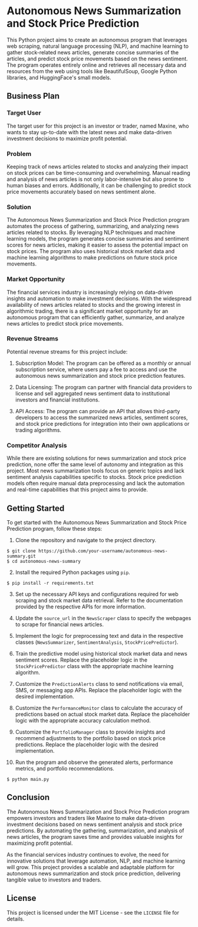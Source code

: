 # Autonomous News Summarization and Stock Price Prediction

This Python project aims to create an autonomous program that leverages web scraping, natural language processing (NLP), and machine learning to gather stock-related news articles, generate concise summaries of the articles, and predict stock price movements based on the news sentiment. The program operates entirely online and retrieves all necessary data and resources from the web using tools like BeautifulSoup, Google Python libraries, and HuggingFace's small models.

## Business Plan

### Target User

The target user for this project is an investor or trader, named Maxine, who wants to stay up-to-date with the latest news and make data-driven investment decisions to maximize profit potential.

### Problem

Keeping track of news articles related to stocks and analyzing their impact on stock prices can be time-consuming and overwhelming. Manual reading and analysis of news articles is not only labor-intensive but also prone to human biases and errors. Additionally, it can be challenging to predict stock price movements accurately based on news sentiment alone.

### Solution

The Autonomous News Summarization and Stock Price Prediction program automates the process of gathering, summarizing, and analyzing news articles related to stocks. By leveraging NLP techniques and machine learning models, the program generates concise summaries and sentiment scores for news articles, making it easier to assess the potential impact on stock prices. The program also uses historical stock market data and machine learning algorithms to make predictions on future stock price movements.

### Market Opportunity

The financial services industry is increasingly relying on data-driven insights and automation to make investment decisions. With the widespread availability of news articles related to stocks and the growing interest in algorithmic trading, there is a significant market opportunity for an autonomous program that can efficiently gather, summarize, and analyze news articles to predict stock price movements.

### Revenue Streams

Potential revenue streams for this project include:

1. Subscription Model: The program can be offered as a monthly or annual subscription service, where users pay a fee to access and use the autonomous news summarization and stock price prediction features.

2. Data Licensing: The program can partner with financial data providers to license and sell aggregated news sentiment data to institutional investors and financial institutions.

3. API Access: The program can provide an API that allows third-party developers to access the summarized news articles, sentiment scores, and stock price predictions for integration into their own applications or trading algorithms.

### Competitor Analysis

While there are existing solutions for news summarization and stock price prediction, none offer the same level of autonomy and integration as this project. Most news summarization tools focus on generic topics and lack sentiment analysis capabilities specific to stocks. Stock price prediction models often require manual data preprocessing and lack the automation and real-time capabilities that this project aims to provide.

## Getting Started

To get started with the Autonomous News Summarization and Stock Price Prediction program, follow these steps:

1. Clone the repository and navigate to the project directory.

```
$ git clone https://github.com/your-username/autonomous-news-summary.git
$ cd autonomous-news-summary
```

2. Install the required Python packages using `pip`.

```
$ pip install -r requirements.txt
```

3. Set up the necessary API keys and configurations required for web scraping and stock market data retrieval. Refer to the documentation provided by the respective APIs for more information.

4. Update the `source_url` in the `NewsScraper` class to specify the webpages to scrape for financial news articles.

5. Implement the logic for preprocessing text and data in the respective classes (`NewsSummarizer`, `SentimentAnalysis`, `StockPricePredictor`).

6. Train the predictive model using historical stock market data and news sentiment scores. Replace the placeholder logic in the `StockPricePredictor` class with the appropriate machine learning algorithm.

7. Customize the `PredictionAlerts` class to send notifications via email, SMS, or messaging app APIs. Replace the placeholder logic with the desired implementation.

8. Customize the `PerformanceMonitor` class to calculate the accuracy of predictions based on actual stock market data. Replace the placeholder logic with the appropriate accuracy calculation method.

9. Customize the `PortfolioManager` class to provide insights and recommend adjustments to the portfolio based on stock price predictions. Replace the placeholder logic with the desired implementation.

10. Run the program and observe the generated alerts, performance metrics, and portfolio recommendations.

```
$ python main.py
```

## Conclusion

The Autonomous News Summarization and Stock Price Prediction program empowers investors and traders like Maxine to make data-driven investment decisions based on news sentiment analysis and stock price predictions. By automating the gathering, summarization, and analysis of news articles, the program saves time and provides valuable insights for maximizing profit potential.

As the financial services industry continues to evolve, the need for innovative solutions that leverage automation, NLP, and machine learning will grow. This project provides a scalable and adaptable platform for autonomous news summarization and stock price prediction, delivering tangible value to investors and traders.

## License

This project is licensed under the MIT License - see the `LICENSE` file for details.